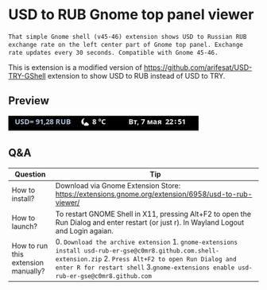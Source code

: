 # USD to RUB Gnome top panel viewer
```
That simple Gnome shell (v45-46) extension shows USD to Russian RUB exchange rate on the left center part of Gnome top panel. Exchange rate updates every 30 seconds. Compatible with Gnome 45-46.
```
This is extension is a modified  version of https://github.com/arifesat/USD-TRY-GShell extension to show USD to RUB instead of USD to TRY. 
## Preview
![](./preview.png)
## Q&A 
| Question | Tip |
| ------------- | ------------- |
| How to install?  | Download via Gnome Extension Store: https://extensions.gnome.org/extension/6958/usd-to-rub-viewer/  |
| How to launch? |To restart GNOME Shell in X11, pressing Alt+F2 to open the Run Dialog and enter restart (or just r). In Wayland Logout and Login agaian.|
|How to run this extension manually?|0. ```Download the archive extension``` 1. ```gnome-extensions install usd-rub-er-gse@c0mr8.github.com.shell-extension.zip``` 2. ```Press Alt+F2 to open Run Dialog and enter R for restart shell``` 3.```gnome-extensions enable usd-rub-er-gse@c0mr8.github.com```|


